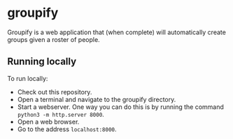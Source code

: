 # groupify

Groupify is a web application that (when complete) will automatically create groups given a roster of people.

## Running locally

To run locally:

* Check out this repository.
* Open a terminal and navigate to the groupify directory.
* Start a webserver.
  One way you can do this is by running the command `python3 -m http.server 8000`.
* Open a web browser.
* Go to the address `localhost:8000`.

